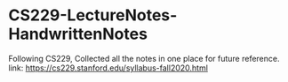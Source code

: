 # CS229-LectureNotes-HandwrittenNotes

Following CS229, Collected all the notes in one place for future reference. 
<br>
link: https://cs229.stanford.edu/syllabus-fall2020.html

